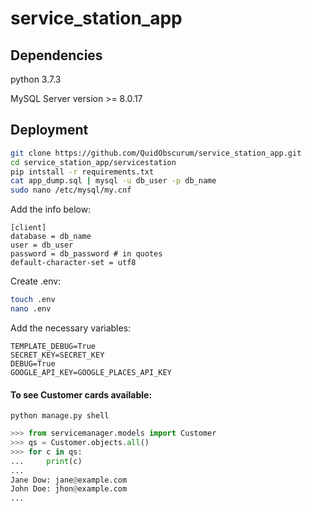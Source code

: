 # service_station_app
## Dependencies

python 3.7.3

MySQL Server version >= 8.0.17

## Deployment

```bash
git clone https://github.com/QuidObscurum/service_station_app.git
cd service_station_app/servicestation
pip intstall -r requirements.txt
cat app_dump.sql | mysql -u db_user -p db_name
sudo nano /etc/mysql/my.cnf
```

Add the info below:

```
[client]
database = db_name
user = db_user
password = db_password # in quotes
default-character-set = utf8
```

Create .env:

```bash
touch .env
nano .env
```

Add the necessary variables:

```
TEMPLATE_DEBUG=True
SECRET_KEY=SECRET_KEY
DEBUG=True
GOOGLE_API_KEY=GOOGLE_PLACES_API_KEY
```

#### To see Customer cards available:

```
python manage.py shell
```
```Python console
>>> from servicemanager.models import Customer
>>> qs = Customer.objects.all()
>>> for c in qs:
...     print(c)
... 
Jane Dow: jane@example.com
John Doe: jhon@example.com
...
```
